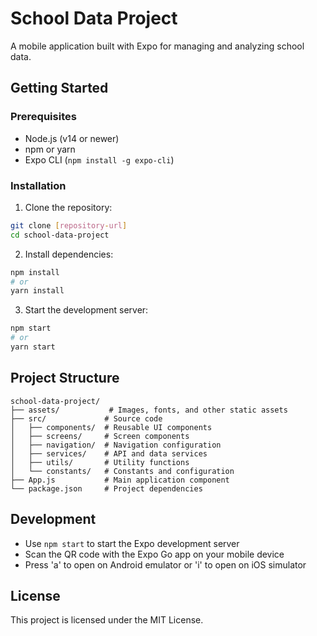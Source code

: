 # School Data Project

A mobile application built with Expo for managing and analyzing school data.

## Getting Started

### Prerequisites
- Node.js (v14 or newer)
- npm or yarn
- Expo CLI (`npm install -g expo-cli`)

### Installation

1. Clone the repository:
```bash
git clone [repository-url]
cd school-data-project
```

2. Install dependencies:
```bash
npm install
# or
yarn install
```

3. Start the development server:
```bash
npm start
# or
yarn start
```

## Project Structure

```
school-data-project/
├── assets/           # Images, fonts, and other static assets
├── src/             # Source code
│   ├── components/  # Reusable UI components
│   ├── screens/     # Screen components
│   ├── navigation/  # Navigation configuration
│   ├── services/    # API and data services
│   ├── utils/       # Utility functions
│   └── constants/   # Constants and configuration
├── App.js           # Main application component
└── package.json     # Project dependencies
```

## Development

- Use `npm start` to start the Expo development server
- Scan the QR code with the Expo Go app on your mobile device
- Press 'a' to open on Android emulator or 'i' to open on iOS simulator

## License

This project is licensed under the MIT License. 